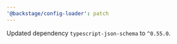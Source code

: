 ```yaml
---
'@backstage/config-loader': patch
---
```


Updated dependency `typescript-json-schema` to `^0.55.0`.
